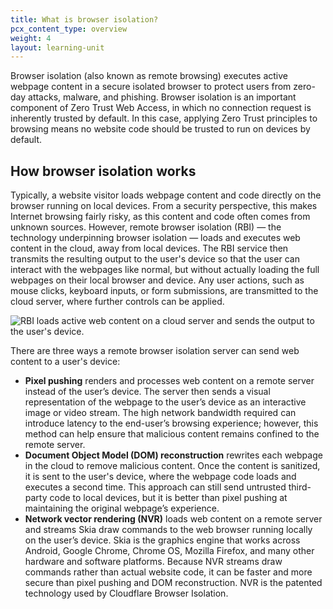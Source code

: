 ```yaml
---
title: What is browser isolation?
pcx_content_type: overview
weight: 4
layout: learning-unit
---
```


Browser isolation (also known as remote browsing) executes active webpage content in a secure isolated browser to protect users from zero-day attacks, malware, and phishing. Browser isolation is an important component of Zero Trust Web Access, in which no connection request is inherently trusted by default. In this case, applying Zero Trust principles to browsing means no website code should be trusted to run on devices by default.

## How browser isolation works

Typically, a website visitor loads webpage content and code directly on the browser running on local devices. From a security perspective, this makes Internet browsing fairly risky, as this content and code often comes from unknown sources. However, remote browser isolation (RBI) — the technology underpinning browser isolation — loads and executes web content in the cloud, away from local devices. The RBI service then transmits the resulting output to the user's device so that the user can interact with the webpages like normal, but without actually loading the full webpages on their local browser and device. Any user actions, such as mouse clicks, keyboard inputs, or form submissions, are transmitted to the cloud server, where further controls can be applied.

![RBI loads active web content on a cloud server and sends the output to the user's device.](/images/cloudflare-one/policies/how-rbi-works.png)

There are three ways a remote browser isolation server can send web content to a user's device:

- **Pixel pushing** renders and processes web content on a remote server instead of the user’s device. The server then sends a visual representation of the webpage to the user’s device as an interactive image or video stream. The high network bandwidth required can introduce latency to the end-user’s browsing experience; however, this method can help ensure that malicious content remains confined to the remote server.
- **Document Object Model (DOM) reconstruction** rewrites each webpage in the cloud to remove malicious content. Once the content is sanitized, it is sent to the user's device, where the webpage code loads and executes a second time. This approach can still send untrusted third-party code to local devices, but it is better than pixel pushing at maintaining the original webpage’s experience.
- **Network vector rendering (NVR)** loads web content on a remote server and streams Skia draw commands to the web browser running locally on the user’s device. Skia is the graphics engine that works across Android, Google Chrome, Chrome OS, Mozilla Firefox, and many other hardware and software platforms. Because NVR streams draw commands rather than actual website code, it can be faster and more secure than pixel pushing and DOM reconstruction. NVR is the patented technology used by Cloudflare Browser Isolation.
